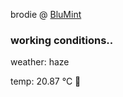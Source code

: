 brodie @ [BluMint](https://www.linkedin.com/company/blumint-io/)

<!--weather_start-->
### working conditions..

weather: haze 

temp: 20.87 °C 🥶

<!--weather_end-->
